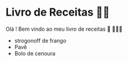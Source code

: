 # Livro de Receitas :man_cook:

Olá ! Bem vindo ao meu livro de receitas :cookie: :cookie::cookie::cookie:

- strogonoff de frango
- Pavê
- Bolo de cenoura

